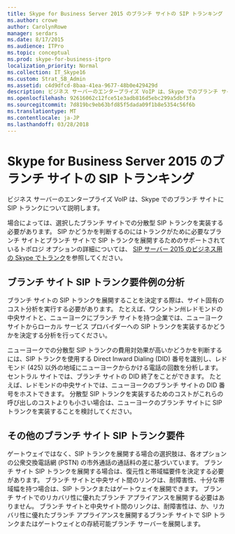 ```yaml
---
title: Skype for Business Server 2015 のブランチ サイトの SIP トランキング
ms.author: crowe
author: CarolynRowe
manager: serdars
ms.date: 8/17/2015
ms.audience: ITPro
ms.topic: conceptual
ms.prod: skype-for-business-itpro
localization_priority: Normal
ms.collection: IT_Skype16
ms.custom: Strat_SB_Admin
ms.assetid: c4d9dfcd-8baa-41ea-9677-48b0e429429d
description: ビジネス サーバーのエンタープライズ VoIP は、Skype でのブランチ サイトに SIP トランクについて説明します。
ms.openlocfilehash: 92616062c12fce51e3adb816d5ebc299a5dbf3fa
ms.sourcegitcommit: 7d819bc9eb63bfd85f5dada09f1b8e5354c56f6b
ms.translationtype: MT
ms.contentlocale: ja-JP
ms.lasthandoff: 03/28/2018
---
```

# <a name="branch-site-sip-trunking-in-skype-for-business-server-2015"></a>Skype for Business Server 2015 のブランチ サイトの SIP トランキング
 
ビジネス サーバーのエンタープライズ VoIP は、Skype でのブランチ サイトに SIP トランクについて説明します。
  
場合によっては、選択したブランチ サイトでの分散型 SIP トランクを実装する必要があります。 SIP かどうかを判断するのにはトランクがために必要なブランチ サイトとブランチ サイトで SIP トランクを展開するためのサポートされているトポロジ オプションの詳細については、 [SIP サーバー 2015 のビジネス用の Skype でトランク](sip-trunking.md)を参照してください。
  
## <a name="example-branch-site-sip-trunk-requirements-analysis"></a>ブランチ サイト SIP トランク要件例の分析

ブランチ サイトの SIP トランクを展開することを決定する際は、サイト固有のコスト分析を実行する必要があります。 たとえば、ワシントン州レドモンドの中央サイトと、ニューヨークにブランチ サイトを持つ企業では、ニューヨーク サイトからローカル サービス プロバイダーへの SIP トランクを実装するかどうかを決定する分析を行ってください。
  
ニューヨークでの分散型 SIP トランクの費用対効果が高いかどうかを判断するには、SIP トランクを使用する Direct Inward Dialing (DID) 番号を識別し、レドモンド (425) 以外の地域にニューヨークからかける電話の回数を分析します。 セントラル サイトでは、ブランチ サイトの DID 終了をことができます。 たとえば、レドモンドの中央サイトでは、ニューヨークのブランチ サイトの DID 番号をホストできます。 分散型 SIP トランクを実装するためのコストがこれらの呼び出しのコストよりも小さい場合は、ニューヨークのブランチ サイトに SIP トランクを実装することを検討してください。 
  
## <a name="other-branch-site-sip-trunk-requirements"></a>その他のブランチ サイト SIP トランク要件

ゲートウェイではなく、SIP トランクを展開する場合の選択肢は、各オプションの公衆交換電話網 (PSTN) の市外通話の通話料の差に基づいています。 ブランチ サイト SIP トランクを展開する場合は、復元性と帯域幅要件を決定する必要があります。 ブランチ サイトと中央サイト間のリンクは、耐障害性、十分な帯域幅を持つ場合は、SIP トランクまたはゲートウェイを展開できます。 ブランチ サイトでのリカバリ性に優れたブランチ アプライアンスを展開する必要はありません。 ブランチ サイトと中央サイト間のリンクは、耐障害性は、か、リカバリ性に優れたブランチ アプライアンスを展開するブランチ サイトで SIP トランクまたはゲートウェイとの存続可能ブランチ サーバーを展開します。 
  

